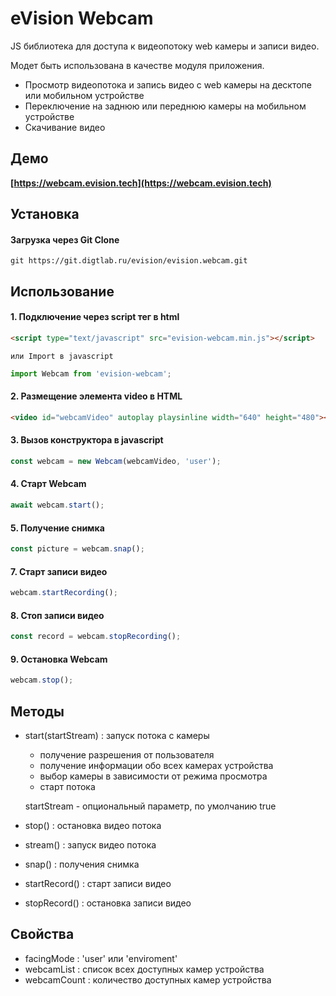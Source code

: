 # eVision Webcam
JS библиотека для доступа к видеопотоку web камеры и записи видео.

Модет быть использована в качестве модуля приложения.

- Просмотр видеопотока и запись видео с web камеры на десктопе или мобильном устройстве
- Переключение на заднюю или переднюю камеры на мобильном устройстве
- Скачивание видео

## Демо
**[https://webcam.evision.tech](https://webcam.evision.tech)**

## Установка

#### Загрузка через Git Clone
``` shell
git https://git.digtlab.ru/evision/evision.webcam.git
```

## Использование

#### 1. Подключение через script тег в html <head>
```html
<script type="text/javascript" src="evision-webcam.min.js"></script>
```
    или Import в javascript
``` js
import Webcam from 'evision-webcam';
```


#### 2. Размещение элемента video в HTML
```html
<video id="webcamVideo" autoplay playsinline width="640" height="480"></video>
```

#### 3. Вызов конструктора в javascript
``` js
const webcam = new Webcam(webcamVideo, 'user');
```

#### 4. Старт Webcam 
``` js
await webcam.start();
```

#### 5. Получение снимка
``` js
const picture = webcam.snap();
``` 

#### 7. Старт записи видео
``` js
webcam.startRecording();
``` 

#### 8. Стоп записи видео
``` js
const record = webcam.stopRecording();
``` 

#### 9. Остановка Webcam 
``` js
webcam.stop();
```

## Методы
- start(startStream) : запуск потока с камеры 
  - получение разрешения от пользователя
  - получение информации обо всех камерах устройства
  - выбор камеры в зависимости от режима просмотра
  - старт потока 
  
  startStream - опциональный параметр, по умолчанию true
      
- stop() : остановка видео потока 
  
- stream() : запуск видео потока 
  
- snap() : получения снимка 
  
- startRecord() : старт записи видео

- stopRecord() : остановка записи видео

## Свойства

- facingMode : 'user' или 'enviroment'
- webcamList : список всех доступных камер устройства
- webcamCount : количество доступных камер устройства